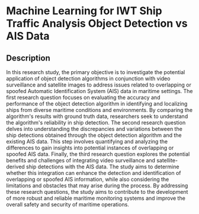 # Machine Learning for IWT Ship Traffic Analysis Object Detection vs AIS Data
## Description
In this research study, the primary objective is to investigate the potential application of object detection algorithms in conjunction with video surveillance and satellite images to address issues related to overlapping or spoofed Automatic Identification System (AIS) data in maritime settings. The first research question focuses on evaluating the accuracy and performance of the object detection algorithm in identifying and localizing ships from diverse maritime conditions and environments. By comparing the algorithm's results with ground truth data, researchers seek to understand the algorithm's reliability in ship detection. The second research question delves into understanding the discrepancies and variations between the ship detections obtained through the object detection algorithm and the existing AIS data. This step involves quantifying and analyzing the differences to gain insights into potential instances of overlapping or spoofed AIS data. Finally, the third research question explores the potential benefits and challenges of integrating video surveillance and satellite-derived ship detections with the AIS data. The study aims to determine whether this integration can enhance the detection and identification of overlapping or spoofed AIS information, while also considering the limitations and obstacles that may arise during the process. By addressing these research questions, the study aims to contribute to the development of more robust and reliable maritime monitoring systems and improve the overall safety and security of maritime operations.

